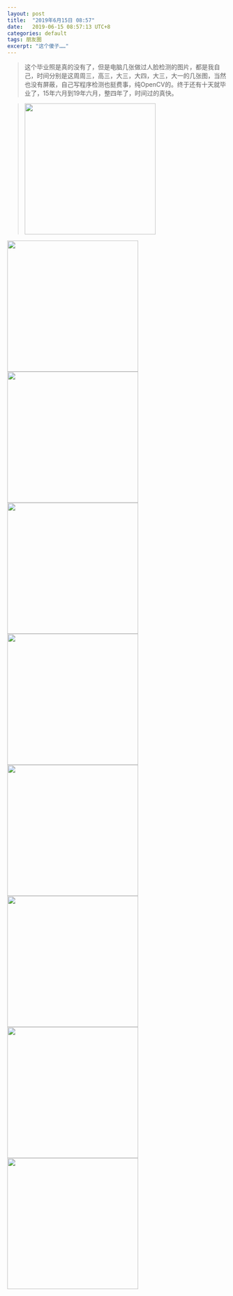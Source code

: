 ```yaml
---
layout: post
title:  "2019年6月15日 08:57"
date:   2019-06-15 08:57:13 UTC+8
categories: default
tags: 朋友圈
excerpt: "这个傻子……"
---
```


> 这个毕业照是真的没有了，但是电脑几张做过人脸检测的图片，都是我自己，时间分别是这周周三，高三，大三，大四，大三，大一的几张图，当然也没有屏蔽，自己写程序检测也挺费事，纯OpenCV的。终于还有十天就毕业了，15年六月到19年六月，整四年了，时间过的真快。

> <img src="https://p.pstatp.com/origin/fe7d00014154e18c8f54" width="300">
<img src="https://p.pstatp.com/origin/fe7400005d77ba22a281" width="300">
<img src="https://p.pstatp.com/origin/ff8d0000c3ee84643523" width="300">
<img src="https://p.pstatp.com/origin/fe5f0000b29ec1ce47ec" width="300">
<img src="https://p.pstatp.com/origin/fe650000c9bb963cb273" width="300">
<img src="https://p.pstatp.com/origin/fe8d0000986c98b16254" width="300">
<img src="https://p.pstatp.com/origin/fe7a0000bf899e648fcf" width="300">
<img src="https://p.pstatp.com/origin/ffb9000072facd10688c" width="300">
<img src="https://p.pstatp.com/origin/ff8200002f1e0468028d" width="300">
